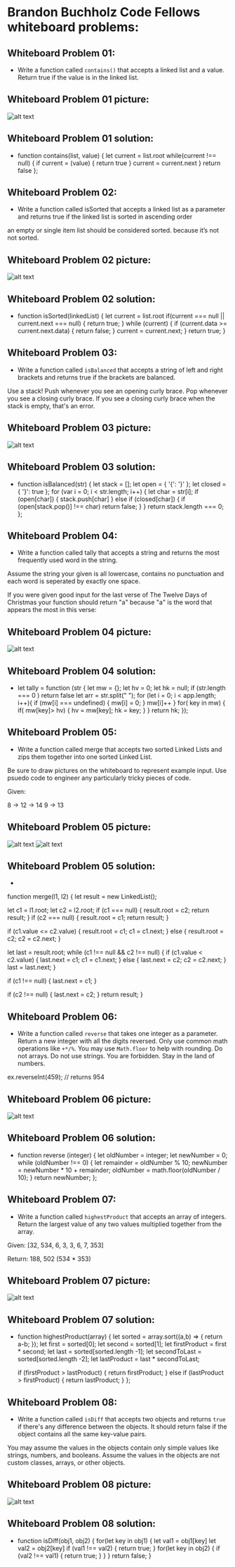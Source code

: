 # Brandon Buchholz Code Fellows whiteboard problems:

## Whiteboard Problem 01:

* Write a function called `contains()` that accepts a
linked list and a value. Return true if the value is 
in the linked list.

## Whiteboard Problem 01 picture:
![alt text](assets/Whiteboard-01.JPG)

## Whiteboard Problem 01 solution:

* function contains(list, value) {
    let current = list.root
    while(current !== null) {
        if current = (value) {
            return true
        }
        current = current.next
    }
    return false
};

## Whiteboard Problem 02:

* Write a function called isSorted that accepts a linked list as
a parameter and returns true if the linked list is sorted in
ascending order

an empty or single item list should be considered sorted.
because it’s not not sorted.

## Whiteboard Problem 02 picture:
![alt text](assets/Whiteboard-02.JPG)

## Whiteboard Problem 02 solution:

* function isSorted(linkedList) {
    let current = list.root
    if(current === null || current.next === null) {
        return true;
    } while (current) {
        if (current.data >= current.next.data) {
            return false;
        }
        current = current.next;
    }
    return true;
}
## Whiteboard Problem 03:

* Write a function called `isBalanced` that accepts a
string of left and right brackets and returns true if
the brackets are balanced.

Use a stack!
Push whenever you see an opening curly brace.
Pop whenever you see a closing curly brace.
If you see a closing curly brace when the stack is empty,
that's an error.

## Whiteboard Problem 03 picture:
![alt text](assets/Whiteboard-03.JPG)

## Whiteboard Problem 03 solution:

* function isBalanced(str) {
    let stack = [];
    let open = { '{': '}' };
    let closed = { '}': true };
    for (var i = 0; i < str.length; i++) {
        let char = str[i];
        if (open[char]) {
            stack.push[char]
        } else if (closed[char]) {
            if (open[stack.pop()] !== char)
             return false;
        }
    }
    return stack.length === 0;
};
## Whiteboard Problem 04:

* Write a function called tally that accepts a string and returns the most frequently used word in the string.

Assume the string your given is all lowercase, contains no punctuation and each word is seperated by exactly one space.

If you were given good input for the last verse of The Twelve Days of Christmas your function should return "a" because "a" is the word that appears the most in this verse:


## Whiteboard Problem 04 picture:
![alt text](assets/Whiteboard-04.JPG)

## Whiteboard Problem 04 solution:

* let tally = function (str {
    let mw = {};
    let hv = 0;
    let hk = null;
    if (str.length === 0 ) return false
    let arr = str.split(" ");
    for (let i = 0; i < app.length; i++){
        if (mw[i] === undefined) {
            mw[i] = 0;
        }
            mw[i]++
    }
    for( key in mw) {
        if( mw[key]> hv) {
            hv = mw[key];
            hk = key;
        }
    } 
    return hk;
});

## Whiteboard Problem 05:

* Write a function called merge that accepts two sorted Linked Lists and zips them together into one sorted Linked List.

Be sure to draw pictures on the whiteboard to represent example input. Use psuedo code to engineer any particularly tricky pieces of code.

Given:

8 -> 12 -> 14
9 -> 13

## Whiteboard Problem 05 picture:
![alt text](assets/Whiteboard-05.JPG)
![alt text](assets/Whiteboard-05.1.JPG)
## Whiteboard Problem 05 solution:

* 
function merge(l1, l2) {
  let result = new LinkedList();

  let c1 = l1.root;
  let c2 = l2.root;
  if (c1 === null) {
    result.root = c2;
    return result;
  }
  if (c2 === null) {
    result.root = c1;
    return result;
  }

  if (c1.value <= c2.value) {
    result.root = c1;
    c1 = c1.next;
  } else {
    result.root = c2;
    c2 = c2.next;
  }

  let last = result.root;
  while (c1 !== null && c2 !== null) {
    if (c1.value < c2.value) {
      last.next = c1;
      c1 = c1.next;
    } else {
      last.next = c2;
      c2 = c2.next;
    }
    last = last.next;
  }

  if (c1 !== null) {
    last.next = c1;
  }

  if (c2 !== null) {
    last.next = c2;
  }
  return result;
}

## Whiteboard Problem 06:

* Write a function called `reverse` that takes one integer as a parameter. Return a new integer with all the digits reversed. Only use common math operations like `+*/%`. You may use `Math.floor` to help with rounding.
Do not arrays. Do not use strings. You are forbidden. Stay in the land of numbers.

ex.reverseInt(459); // returns 954


## Whiteboard Problem 06 picture:
![alt text](assets/Whiteboard-06.JPG)

## Whiteboard Problem 06 solution:

* function reverse (integer) {
    let oldNumber = integer;
    let newNumber = 0;
    while (oldNumber !== 0) {
        let remainder = oldNumber % 10;
        newNumber = newNumber * 10 + remainder;
        oldNumber = math.floor(oldNumber / 10);
    }
return newNumber;
};

## Whiteboard Problem 07:

* Write a function called `highestProduct` that accepts an array of integers. Return the largest value of any two values multiplied together from the array.

Given:
[32, 534, 6, 3, 3, 6, 7, 353]

Return:
188, 502 (534 * 353)


## Whiteboard Problem 07 picture:
![alt text](assets/Whiteboard-07resubmit.JPG)

## Whiteboard Problem 07 solution:

* function highestProduct(array) {
    let sorted = array.sort((a,b) => {
        return a-b;
    });
    let first = sorted[0];
    let second = sorted[1];
    let firstProduct = first * second;
    let last = sorted[sorted.length -1];
    let secondToLast = sorted[sorted.length -2];
    let lastProduct = last * secondToLast;

  if (firstProduct > lastProduct) {
    return firstProduct;
  } else if (lastProduct > firstProduct) {
    return lastProduct;
    }
};
## Whiteboard Problem 08:

* Write a function called `isDiff` that accepts two objects and returns `true` if there's any difference between the objects. It should return false if the object contains all the same key-value pairs.

You may assume the values in the objects contain only simple values like strings, numbers, and booleans. Assume the values in the objects are not custom classes, arrays, or other objects.  

## Whiteboard Problem 08 picture:
![alt text](assets/Whiteboard-08.JPG)

## Whiteboard Problem 08 solution:

* function isDiff(obj1, obj2) {
    for(let key in obj1) {
        let val1 = obj1[key]
        let val2 = obj2[key]
        if (val1 !== val2) {
            return true;
        }
    for(let key in obj2) {
        if (val2 !== val1) {
            return true;
        }
        }
    }
    return false;
}
